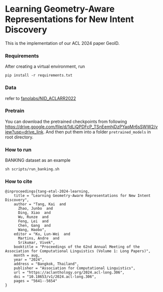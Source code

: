 # Learning Geometry-Aware Representations for New Intent Discovery
This is the implementation of our ACL 2024 paper GeoID.

### Requirements

After creating a virtual environment, run

```
pip install -r requirements.txt
```

### Data 

refer to [fanolabs/NID_ACLARR2022](https://github.com/fanolabs/NID_ACLARR2022?tab=readme-ov-file)

### Pretrain

You can download the pretrained checkpoints from following https://drive.google.com/file/d/1dLiQPDFcP_TSnEemhjDzPYaqMr6sSWW2/view?usp=drive_link. And then put them into a folder `pretrained_models` in root directory. 

### How to run

BANKING dataset as an example 

```
sh scripts/run_banking.sh
```



### How to cite 

```
@inproceedings{tang-etal-2024-learning,
    title = "Learning Geometry-Aware Representations for New Intent Discovery",
    author = "Tang, Kai  and
      Zhao, Junbo  and
      Ding, Xiao  and
      Wu, Runze  and
      Feng, Lei  and
      Chen, Gang  and
      Wang, Haobo",
    editor = "Ku, Lun-Wei  and
      Martins, Andre  and
      Srikumar, Vivek",
    booktitle = "Proceedings of the 62nd Annual Meeting of the Association for Computational Linguistics (Volume 1: Long Papers)",
    month = aug,
    year = "2024",
    address = "Bangkok, Thailand",
    publisher = "Association for Computational Linguistics",
    url = "https://aclanthology.org/2024.acl-long.306",
    doi = "10.18653/v1/2024.acl-long.306",
    pages = "5641--5654"
}
```

